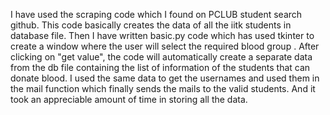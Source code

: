I have used the scraping code which I found on PCLUB student search github. This code basically creates the data of all the iitk students in database file.
Then I have written basic.py code which has used tkinter to create a window where the user will select the required blood group . After clicking on "get value", the code will automatically create a separate data from the db file containing the list of information of the students that can donate blood. I used the same data to get the usernames and used them in the mail function which finally sends the mails to the valid students.
And it took an appreciable amount of time in storing all the data. 

